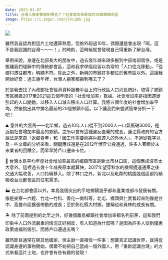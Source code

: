 ```yaml
---
date: 2023-01-07
title: 台灣人搬家都搬到哪去了？社會增加率最高的20個鄉鎮市區
image: https://i.imgur.com/jCnLq6b.jpg
---
```

![](https://i.imgur.com/jCnLq6b.jpg)

雖然我自認為對這片土地還算熟悉，但旅外超過10年，偶爾還是會出現「啊，這不是我認識的台灣～～～！」的時刻，這時候就會發現自己得重新了解台灣。

舉例來說，身邊在北部長大的朋友中，過去幾年越來越多搬到中部南部居住，或是搬離我們理解中的傳統都會區，這和我求學階段習以為常的「人口往北移動」、「從鄉村遷往都市」明顯不符。除此之外，新興的市鎮許多都位於舊市區以外。這讓我開始好奇：過去幾年裡，台灣人搬家都搬到哪去了？

於是我去找了內政部社會經濟資料服務平台上的行政區人口消長統計，取得了鄉鎮市區層級2017至2021這五個年度的「社會增加率」數據。社會增加率是指因遷徙引起的人口變動，以移入人口減去移出人口計算。我將五個年度的社會增加率平均，然後挑出其中排名最前的20個鄉鎮市區。以下讓我們來嘗試簡單分析一下吧！

⛰️ 意外的大黑馬——北竿鄉，過去10年人口從不到2000人一口氣衝破3000，是近期社會增加率最高的鄉鎮。之所以會有這種違反直覺的成長，連江縣政府的官方說法是來自「返鄉青年」和「因工作需要而將戶籍遷入的外地人」，不過從數字以及一些文章的分析來看，關鍵應該還是在2012年博弈公投通過，許多人著眼於未來業者的回饋金，而早早將戶口遷來卡位。

🌆 台灣本島平均年度社會增加率最高的鄉鎮市區是新北市林口區，這個應該沒有太大意外。這裡過去幾十年成長原本就算快，2017年望穿秋水的機場捷運通車之後交通大幅改善，人口持續移入。除了林口之外，新北以及毗鄰的桃園幾個區都持續吸收台北都會區的住宅需求。

🏭 在台北都會區以外，本島幾個突出的平地鄉鎮幾乎都和產業或都市發展有關，像是麥寮—六輕、竹北—竹科、善化—南科等，北屯、橋頭與仁武看起來則像是台中、高雄市區擴張帶動的成長；至於彰化縣大村鄉，據稱也和員林的成長有關。

🏝️ 除了前面提到的北竿之外，好幾個離島鄉鎮社會增加率都名列前茅，這和我們印象中人口外流嚴重的情況正好相反，有人知道為什麼嗎？是因為許多人受到優惠政策或福利吸引，而將戶口遷過去嗎？

雖然節目通常在聊其他國家，但主廚一直相信一件事：想要真正認識世界，就得從認識身邊的事物開始。偶爾不妨把自己當成一個外國人，用「重新認識台灣」的方式來看這片土地，也許會有些有趣的發現！